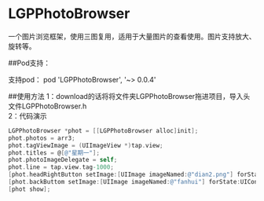 # LGPPhotoBrowser
一个图片浏览框架，使用三图复用，适用于大量图片的查看使用。图片支持放大、旋转等。<br>

##Pod支持：

支持pod：  pod 'LGPPhotoBrowser', '~> 0.0.4'



##使用方法
1：download的话将将文件夹LGPPhotoBrowser拖进项目，导入头文件LGPPhotoBrowser.h<br>
2：代码演示
```objective-c
LGPPhotoBrowser *phot = [[LGPPhotoBrowser alloc]init];
phot.photos = arr3;
phot.tagViewImage = (UIImageView *)tap.view;
phot.titles = @[@"星期一"];
phot.photoImageDelegate = self;
phot.line = tap.view.tag-1000;
[phot.headRightButton setImage:[UIImage imageNamed:@"dian2.png"] forState:UIControlStateNormal];;
[phot.backButtom setImage:[UIImage imageNamed:@"fanhui"] forState:UIControlStateNormal];
[phot show];
```
